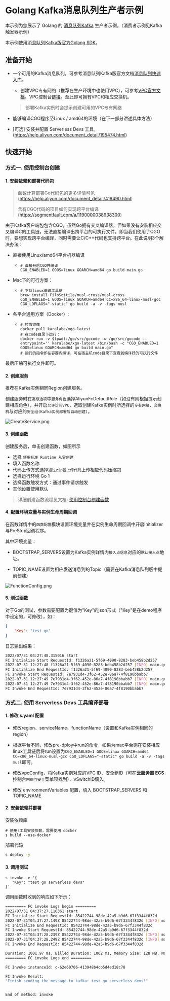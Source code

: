 # Golang Kafka消息队列生产者示例

本示例为您展示了 Golang 的 [消息队列Kafka](https://help.aliyun.com/document_detail/68151.html?spm=5176.167616.J_5253785160.5.2dfe6feexRPqMj) 生产者示例。（消费者示例见Kafka触发器示例）

本示例使用[消息队列Kafka版官方Golang SDK](https://help.aliyun.com/document_detail/183934.html)。

 ## 准备开始

 - 一个可用的Kafka消息队列，可参考消息队列Kafka版官方文档[消息队列快速入门](https://help.aliyun.com/document_detail/99949.html)。

   - 创建VPC专有网络（推荐在生产环境中也使用VPC），可参考[VPC官方文档](https://help.aliyun.com/document_detail/65398.htm?spm=a2c4g.11186623.0.0.61be4c9d4aGfpg#task-1012575)。VPC控制台[链接](https://vpcnext.console.aliyun.com/)。至此即可拥有VPC和相应交换机。

   > 部署Kafka实例时会提示创建可用的VPC专有网络

 - 能够编译CGO程序至Linux / amd64的环境（在下一部分讲述具体方法）

 - [可选] 安装并配置 Serverless Devs 工具。(https://help.aliyun.com/document_detail/195474.html)

 ## 快速开始

 ### 方式一. 使用控制台创建

 #### 1. 安装依赖和部署代码包

> 函数计算部署Go代码包的更多详情可见(https://help.aliyun.com/document_detail/418490.html)
>
> 含有CGO代码的项目如何实现跨平台编译(https://segmentfault.com/a/1190000038938300)

由于Kafka客户端包包含CGO，虽然Go拥有交叉编译器，但如果没有安装相应交叉编译C的工具链，无法直接编译出跨平台的可执行文件。即当我们使用了CGO时，要想实现跨平台编译，同时需要让C/C++代码也支持跨平台。在此说明3个解决办法：

- 直接使用Linux/amd64平台机器编译

  - ```shell
    # 直接开启CGO并编译
    CGO_ENABLED=1 GOOS=linux GOARCH=amd64 go build main.go
    ```

- Mac下的可行方案：

  - ```shell
    # 下载linux编译工具链
    brew install FiloSottile/musl-cross/musl-cross
    CGO_ENABLED=1 GOOS=linux GOARCH=amd64 CC=x86_64-linux-musl-gcc CGO_LDFLAGS="-static" go build -a -v -tags musl
    ```

- 各平台通用方案（Docker）:

  - ```shell
    # 拉取镜像
    docker pull karalabe/xgo-latest
    # 在code目录下运行：
    docker run -v $(pwd):/go/src/gocode -w /go/src/gocode --entrypoint='' karalabe/xgo-latest /bin/bash -c "CGO_ENABLED=1 GOOS=linux GOARCH=amd64 go build main.go"
    # 运行的指令即在容器内编译，可在宿主机code目录下查看到编译好的可执行文件
    ```

最后压缩可执行文件即可。



 #### 2. 创建服务

推荐在Kafka实例相同Region创建服务。

创建服务时在`高级选项`中`服务角色`选择AliyunFcDefaultRole（如没有则根据提示创建相应角色），并开启`允许访问VPC`，选取创建Kafka实例时所选择的`专有网络`、`交换机`与对应的`安全组(Kafka实例部署后自动创建)`。

![CreateService.png](assets/CreateService.png)



#### 3. 创建函数

 创建服务后，单击创建函数，如图所示

 - 选择 `使用标准 Runtime 从零创建`
 - 填入函数名称
 - 代码上传方式选择`通过zip包上传代码`上传相应代码压缩包
 - 选择运行环境 Go 1
 - 选择函数触发方式：通过事件请求触发
 - 其他设置使用默认

 > 详细创建函数流程见文档: [使用控制台创建函数](https://help.aliyun.com/document_detail/51783.html)



#### 4. 配置环境变量与实例生命周期回调

在函数详情中的`函数配置`模块设置环境变量并在实例生命周期回调中开启Initializer与PreStop回调程序。

其中环境变量：

- BOOTSTRAP_SERVERS设置为Kafka实例详情内`接入点信息`对应的`默认接入点`地址。

- TOPIC_NAME设置为相应发送消息到的Topic（需要在Kafka消息队列版中提前创建）

![FunctionConfig.png](assets/FunctionConfig.png)



 #### 5. 测试函数

对于Go的测试，参数需要配置为键值为"Key"的json形式（"Key"是在demo程序中设定的，可修改），如：

```json
{
    "Key": "test go"
}
```

日志输出结果：

 ```bash
2022/07/31 04:27:48.315016 start
FC Initialize Start RequestId: f1326a21-5f69-4090-8283-beb458b2d257
2022-07-31 12:27:48 f1326a21-5f69-4090-8283-beb458b2d257 [INFO] main.go:37: Initializing the kafka config
FC Initialize End RequestId: f1326a21-5f69-4090-8283-beb458b2d257
FC Invoke Start RequestId: 7e7931d4-3f62-452e-86a7-4f8190bbabb7
2022-07-31 12:27:49 7e7931d4-3f62-452e-86a7-4f8190bbabb7 [INFO] main.go:57: sending the message to kafka: test go!
2022-07-31 12:27:49 7e7931d4-3f62-452e-86a7-4f8190bbabb7 [INFO] main.go:72: Delivered message to topic HelloTopic [9] at offset 23
FC Invoke End RequestId: 7e7931d4-3f62-452e-86a7-4f8190bbabb7

 ```



 ### 方式二. 使用 Serverless Devs 工具编译部署

 #### 1. 修改 s.yaml 配置

- 修改region、serviceName、functionName（设置和Kafka实例相同的region）

- 根据平台不同，修改pre-dploy中run的命令，如果为mac平台则在安装相应linux工具链后将run设置为`CGO_ENABLED=1 GOOS=linux GOARCH=amd64 CC=x86_64-linux-musl-gcc CGO_LDFLAGS="-static" go build -a -v -tags musl`即可。
- 修改vpcConfig，将Kafka实例对应的VPC ID、安全组ID（可在**云服务器 ECS**控制台`网络与安全`菜单项找到）、vSwitchID填入。
- 修改 environmentVariables 配置，填入 BOOTSTRAP_SERVERS 和 TOPIC_NAME

 #### 2. 安装依赖并部署

 安装依赖库

 ```shell
# 使用s工具安装依赖，需要使用 docker
s build --use-docker
 ```

 部署代码

 ```bash
s deploy -y
 ```

 #### 3. 调用测试

 ```shell
s invoke -e '{
    "Key": "test go serverless devs"
}'
 ```

 调用函数时收到的响应如下所示：

 ```bash
========= FC invoke Logs begin =========
2022/07/31 04:37:27.116361 start
FC Initialize Start RequestId: 85422744-98de-42a5-b9d6-67f3344f832d
2022-07-31T04:37:27.149Z 85422744-98de-42a5-b9d6-67f3344f832d [INFO] main.go:37: Initializing the kafka config
FC Initialize End RequestId: 85422744-98de-42a5-b9d6-67f3344f832d
FC Invoke Start RequestId: 85422744-98de-42a5-b9d6-67f3344f832d
2022-07-31T04:37:28.239Z 85422744-98de-42a5-b9d6-67f3344f832d [INFO] main.go:57: sending the message to kafka: test go serverless devs!
2022-07-31T04:37:28.249Z 85422744-98de-42a5-b9d6-67f3344f832d [INFO] main.go:72: Delivered message to topic HelloTopic [9] at offset 24
FC Invoke End RequestId: 85422744-98de-42a5-b9d6-67f3344f832d

Duration: 1001.97 ms, Billed Duration: 1002 ms, Memory Size: 128 MB, Max Memory Used: 16.16 MB
========= FC invoke Logs end =========

FC Invoke instanceId: c-62e60706-413948b4cb5d4ed18c78

FC Invoke Result:
"Finish sending the message to kafka: test go serverless devs!"


End of method: invoke
 ```

